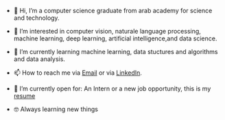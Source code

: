- 👋 Hi, I’m a computer science graduate from arab academy for science and technology.
- 👀 I’m interested in computer vision, naturale language processing, machine learning, deep learning, artificial intelligence,and data science.
- 🌱 I’m currently learning machine learning, data stuctures and algorithms and data analysis.
- 📫 How to reach me via [Email](sfouda47@gmail.com) or via [LinkedIn](https://www.linkedin.com/in/sarahfouda).
- 🤔 I’m currently open for: An Intern or a new job opportunity, this is my [resume](https://github.com/sarahfoudaa/sarahfoudaa/files/12836667/Sarah.Fouda.resume.2.pdf)

- 🤓 Always learning new things


<!---
sarahfoudaa/sarahfoudaa is a ✨ special ✨ repository because its `README.md` (this file) appears on your GitHub profile.
You can click the Preview link to take a look at your changes.
--->

